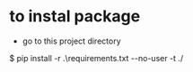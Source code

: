 # to instal package

-  go to this project directory

$ pip install -r .\requirements.txt --no-user -t ./